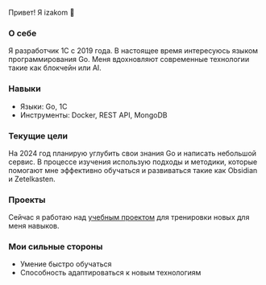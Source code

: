 Привет! Я izakom 👋
### О себе

Я разработчик 1С с 2019 года. В настоящее время интересуюсь языком программирования Go. Меня вдохновляют современные технологии такие как блокчейн или AI.
### Навыки

- Языки: Go, 1С
- Инструменты: Docker, REST API, MongoDB

### Текущие цели

На 2024 год планирую углубить свои знания Go и написать небольшой сервис. В процессе изучения использую подходы и методики, которые помогают мне эффективно обучаться и развиваться такие как Obsidian и Zetelkasten.
### Проекты

  Сейчас я работаю над [учебным проектом](https://github.com/ivzakom/web-scraping-practice) для тренировки новых для меня навыков. 

### Мои сильные стороны

- Умение быстро обучаться
- Способность адаптироваться к новым технологиям
